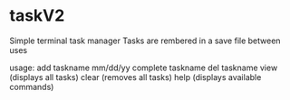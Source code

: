 # taskV2
Simple terminal task manager
Tasks are rembered in a save file between uses

usage:
add taskname mm/dd/yy
complete taskname
del taskname
view
(displays all tasks)
clear
(removes all tasks)
help
(displays available commands)


